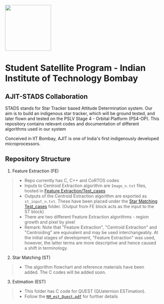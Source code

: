 [<img src="https://www.aero.iitb.ac.in/satlab/images/IITBSSP2019.png" width="150"/>](image.png) 

# Student Satellite Program - Indian Institute of Technology Bombay

## AJIT-STADS Collaboration

STADS stands for Star Tracker based Attitude Determination system. Our aim is to build an indigenous star tracker, which will be ground tested, and later flown and tested on the PSLV Stage 4 - Orbital Platform (PS4-OP).
This repository contains relevant codes and documentation of different algorithms used in our system

Conceived in IIT Bombay, AJIT is one of India's first indigenously developed microprocessors.

## Repository Structure
 1. Feature Extraction (FE)
 >  * Repo currently has C, C++ and CoRTOS codes
 >  * Inputs to Centroid Extraction algorithm are `Image_n.txt` files, hosted in [Feature Extraction/Test_cases](Feature%20Extraction/Test_cases)
 >  * Outputs of the Centroid Extraction algorithm are exported as `st_input_n.txt`. These have been placed under the [Star Matching Test_cases](Star%20Matching/Test_cases) folder. (Output from FE block acts as the input to the ST block)
 >  * There are two different Feature Extraction algorithms - region growth and pixel by pixel
 >  * Remark: Note that "Feature Extraction", "Centroid Extraction" and "Centroiding" are equivalent and may be used interchangeably. At the initial stages of development, "Feature Extraction" was used, however, the latter terms are more descriptive and hence caused a shift in terminology.

2. Star Matching (ST)
> * The algorithm flowchart and reference materials have been added. The C codes will be added soon.

3. Estimation (EST)
> * This folder has C code for QUEST (QUaternion ESTimation).
> * Follow the [`RM_est_Quest.pdf`](Estimation/README/RM_est_Quest.pdf) for further details

